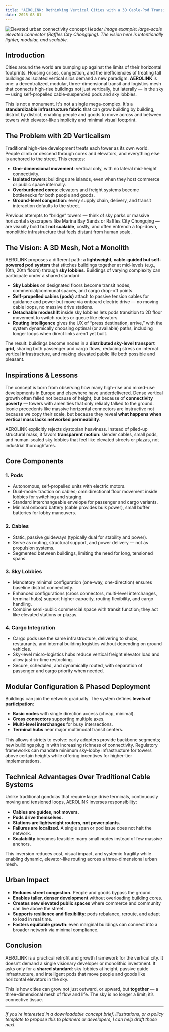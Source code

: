 ```yaml
---
title: "AEROLINK: Rethinking Vertical Cities with a 3D Cable-Pod Transit Mesh"
date: 2025-08-01
---
```


![Elevated urban connectivity concept](https://lh3.googleusercontent.com/pw/AP1GczPDbkzUWr6gW_SgZqfqW0yLvnzkcbj5ubWZLK0d2rgbdmlWb3SNJekLMfVotSQWO-2-1u8EXl4JGpm7nkrRpLUw3GYEmIkIYqgb5tT3vEDeGjRh_KbMsCTiwLrVvp_mL7y2x7_E7VIMIkBdDJj3Iw10Zg=w1521-h2027-s-no-gm)
*Header image example: large-scale elevated connector (Raffles City Chongqing). The vision here is intentionally lighter, modular, and scalable.*  

## Introduction

Cities around the world are bumping up against the limits of their horizontal footprints. Housing crises, congestion, and the inefficiencies of treating tall buildings as isolated vertical silos demand a new paradigm. **AEROLINK** is one: a decentralized, modular, three-dimensional transit and logistics mesh that connects high-rise buildings not just vertically, but laterally — in the sky — using self-propelled cable-suspended pods and sky lobbies.

This is not a monument. It's not a single mega-complex. It's a **standardizable infrastructure fabric** that can grow building by building, district by district, enabling people and goods to move across and between towers with elevator-like simplicity and minimal visual footprint.

## The Problem with 2D Verticalism

Traditional high-rise development treats each tower as its own world. People climb or descend through cores and elevators, and everything else is anchored to the street. This creates:

- **One-dimensional movement**: vertical only, with no lateral mid-height connectivity.  
- **Isolated towers**: buildings are islands, even when they host commerce or public space internally.  
- **Overburdened cores**: elevators and freight systems become bottlenecks for both people and goods.  
- **Ground-level congestion**: every supply chain, delivery, and transit interaction defaults to the street.

Previous attempts to “bridge” towers — think of sky parks or massive horizontal skyscrapers like Marina Bay Sands or Raffles City Chongqing — are visually bold but **not scalable**, costly, and often entrench a top-down, monolithic infrastructure that feels distant from human scale.

## The Vision: A 3D Mesh, Not a Monolith

AEROLINK proposes a different path: a **lightweight, cable-guided but self-powered pod system** that stitches buildings together at mid-levels (e.g., 10th, 20th floors) through **sky lobbies**. Buildings of varying complexity can participate under a shared standard:

- **Sky Lobbies** on designated floors become transit nodes, commercial/communal spaces, and cargo drop-off points.  
- **Self-propelled cabins (pods)** attach to passive tension cables for guidance and power but move via onboard electric drive — no moving cable loops, no massive drive stations.  
- **Detachable modeshift** inside sky lobbies lets pods transition to 2D floor movement to switch routes or queue like elevators.  
- **Routing intelligence** gives the UX of “press destination, arrive,” with the system dynamically choosing optimal (or available) paths, including longer loops when direct links aren’t yet built.

The result: buildings become nodes in a **distributed sky-level transport grid**, sharing both passenger and cargo flows, reducing stress on internal vertical infrastructure, and making elevated public life both possible and pleasant.

## Inspirations & Lessons

The concept is born from observing how many high-rise and mixed-use developments in Europe and elsewhere have underdelivered. Dense vertical growth often failed not because of height, but because of **connectivity poverty** — towers with amenities that only reliably talked to the ground.  
Iconic precedents like massive horizontal connectors are instructive not because we copy their scale, but because they reveal **what happens when vertical mass lacks networked permeability**.

AEROLINK explicitly rejects dystopian heaviness. Instead of piled-up structural mass, it favors **transparent motion**: slender cables, small pods, and human-scaled sky lobbies that feel like elevated streets or plazas, not industrial thoroughfares.

## Core Components

### 1. **Pods**
- Autonomous, self-propelled units with electric motors.  
- Dual-mode: traction on cables; omnidirectional floor movement inside lobbies for switching and staging.  
- Standard interchangeable envelope for passenger and cargo variants.  
- Minimal onboard battery (cable provides bulk power), small buffer batteries for lobby maneuvers.

### 2. **Cables**
- Static, passive guideways (typically dual for stability and power).  
- Serve as routing, structural support, and power delivery — not as propulsion systems.  
- Segmented between buildings, limiting the need for long, tensioned spans.

### 3. **Sky Lobbies**
- Mandatory minimal configuration (one-way, one-direction) ensures baseline district connectivity.  
- Enhanced configurations (cross connectors, multi-level interchanges, terminal hubs) support higher capacity, routing flexibility, and cargo handling.  
- Combine semi-public commercial space with transit function; they act like elevated stations or plazas.

### 4. **Cargo Integration**
- Cargo pods use the same infrastructure, delivering to shops, restaurants, and internal building logistics without depending on ground vehicles.  
- Sky-level micro-logistics hubs reduce vertical freight elevator load and allow just-in-time restocking.  
- Secure, scheduled, and dynamically routed, with separation of passenger and cargo priority when needed.

## Modular Configuration & Phased Deployment

Buildings can join the network gradually. The system defines **levels of participation**:

- **Basic nodes** with single direction access (cheap, minimal).  
- **Cross connectors** supporting multiple axes.  
- **Multi-level interchanges** for busy intersections.  
- **Terminal hubs** near major multimodal transit centers.  

This allows districts to evolve: early adopters provide backbone segments; new buildings plug in with increasing richness of connectivity. Regulatory frameworks can mandate minimum sky-lobby infrastructure for towers above certain heights while offering incentives for higher-tier implementations.

## Technical Advantages Over Traditional Cable Systems

Unlike traditional gondolas that require large drive terminals, continuously moving and tensioned loops, AEROLINK inverses responsibility:

- **Cables are guides, not movers.**  
- **Pods drive themselves.**  
- **Stations are lightweight routers, not power plants.**  
- **Failures are localized.** A single span or pod issue does not halt the network.  
- **Scalability** becomes feasible: many small nodes instead of few massive anchors.

This inversion reduces cost, visual impact, and systemic fragility while enabling dynamic, elevator-like routing across a three-dimensional urban mesh.

## Urban Impact

- **Reduces street congestion.** People and goods bypass the ground.  
- **Enables taller, denser development** without overloading building cores.  
- **Creates new elevated public spaces** where commerce and community can live above the street.  
- **Supports resilience and flexibility**: pods rebalance, reroute, and adapt to load in real time.  
- **Fosters equitable growth**: even marginal buildings can connect into a broader network via minimal compliance.

## Conclusion

AEROLINK is a practical retrofit and growth framework for the vertical city. It doesn’t demand a single visionary developer or monolithic investment. It asks only for a **shared standard**: sky lobbies at height, passive guide infrastructure, and intelligent pods that move people and goods like horizontal elevators in the sky.

This is how cities can grow not just outward, or upward, but **together** — a three-dimensional mesh of flow and life. The sky is no longer a limit; it’s connective tissue.

---

*If you're interested in a downloadable concept brief, illustrations, or a policy template to propose this to planners or developers, I can help draft those next.*
